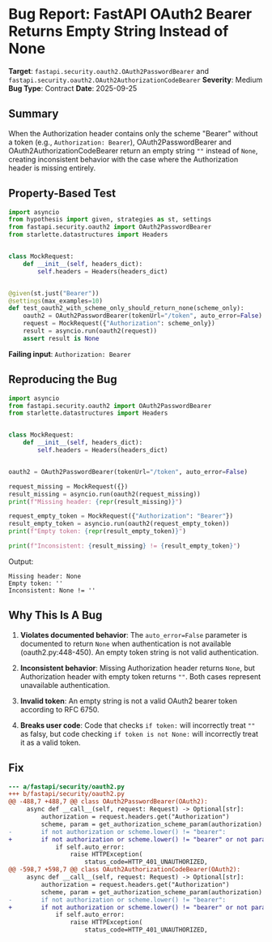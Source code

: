 # Bug Report: FastAPI OAuth2 Bearer Returns Empty String Instead of None

**Target**: `fastapi.security.oauth2.OAuth2PasswordBearer` and `fastapi.security.oauth2.OAuth2AuthorizationCodeBearer`
**Severity**: Medium
**Bug Type**: Contract
**Date**: 2025-09-25

## Summary

When the Authorization header contains only the scheme "Bearer" without a token (e.g., `Authorization: Bearer`), OAuth2PasswordBearer and OAuth2AuthorizationCodeBearer return an empty string `""` instead of `None`, creating inconsistent behavior with the case where the Authorization header is missing entirely.

## Property-Based Test

```python
import asyncio
from hypothesis import given, strategies as st, settings
from fastapi.security.oauth2 import OAuth2PasswordBearer
from starlette.datastructures import Headers


class MockRequest:
    def __init__(self, headers_dict):
        self.headers = Headers(headers_dict)


@given(st.just("Bearer"))
@settings(max_examples=10)
def test_oauth2_with_scheme_only_should_return_none(scheme_only):
    oauth2 = OAuth2PasswordBearer(tokenUrl="/token", auto_error=False)
    request = MockRequest({"Authorization": scheme_only})
    result = asyncio.run(oauth2(request))
    assert result is None
```

**Failing input**: `Authorization: Bearer`

## Reproducing the Bug

```python
import asyncio
from fastapi.security.oauth2 import OAuth2PasswordBearer
from starlette.datastructures import Headers


class MockRequest:
    def __init__(self, headers_dict):
        self.headers = Headers(headers_dict)


oauth2 = OAuth2PasswordBearer(tokenUrl="/token", auto_error=False)

request_missing = MockRequest({})
result_missing = asyncio.run(oauth2(request_missing))
print(f"Missing header: {repr(result_missing)}")

request_empty_token = MockRequest({"Authorization": "Bearer"})
result_empty_token = asyncio.run(oauth2(request_empty_token))
print(f"Empty token: {repr(result_empty_token)}")

print(f"Inconsistent: {result_missing} != {result_empty_token}")
```

Output:
```
Missing header: None
Empty token: ''
Inconsistent: None != ''
```

## Why This Is A Bug

1. **Violates documented behavior**: The `auto_error=False` parameter is documented to return `None` when authentication is not available (oauth2.py:448-450). An empty token string is not valid authentication.

2. **Inconsistent behavior**: Missing Authorization header returns `None`, but Authorization header with empty token returns `""`. Both cases represent unavailable authentication.

3. **Invalid token**: An empty string is not a valid OAuth2 bearer token according to RFC 6750.

4. **Breaks user code**: Code that checks `if token:` will incorrectly treat `""` as falsy, but code checking `if token is not None:` will incorrectly treat it as a valid token.

## Fix

```diff
--- a/fastapi/security/oauth2.py
+++ b/fastapi/security/oauth2.py
@@ -488,7 +488,7 @@ class OAuth2PasswordBearer(OAuth2):
     async def __call__(self, request: Request) -> Optional[str]:
         authorization = request.headers.get("Authorization")
         scheme, param = get_authorization_scheme_param(authorization)
-        if not authorization or scheme.lower() != "bearer":
+        if not authorization or scheme.lower() != "bearer" or not param:
             if self.auto_error:
                 raise HTTPException(
                     status_code=HTTP_401_UNAUTHORIZED,
@@ -598,7 +598,7 @@ class OAuth2AuthorizationCodeBearer(OAuth2):
     async def __call__(self, request: Request) -> Optional[str]:
         authorization = request.headers.get("Authorization")
         scheme, param = get_authorization_scheme_param(authorization)
-        if not authorization or scheme.lower() != "bearer":
+        if not authorization or scheme.lower() != "bearer" or not param:
             if self.auto_error:
                 raise HTTPException(
                     status_code=HTTP_401_UNAUTHORIZED,
```